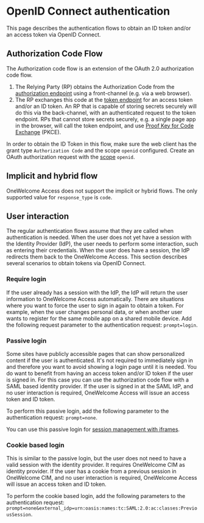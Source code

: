 # OpenID Connect authentication

This page describes the authentication flows to obtain an ID token and/or an access token via OpenID Connect.

## Authorization Code Flow
The Authorization code flow is an extension of the OAuth 2.0 authorization code flow. 

1. The Relying Party (RP) obtains the Authorization Code from the
   [authorization endpoint](../../../api-reference/description-oauth-endpoint.md#authorization-endpoint) using a front-channel (e.g. via a
   web browser).
2. The RP exchanges this code at the [token endpoint](../../../api-reference/description-oauth-endpoint.md#token-endpoint) for an access
   token and/or an ID token. An RP that is capable of storing secrets securely will do this via the back-channel, with an authenticated
   request to the token endpoint. RPs that cannot store secrets securely, e.g. a single page app in the browser, will call the token
   endpoint, and use [Proof Key for Code Exchange](https://tools.ietf.org/html/rfc7636) (PKCE).

In order to obtain the ID Token in this flow, make sure the web client has the grant type `Authorization Code` and the scope `openid` configured. Create an
 OAuth authorization request with the [scope](scopes-and-claims.md) `openid`.
 
## Implicit and hybrid flow

OneWelcome Access does not support the implicit or hybrid flows. The only supported value for `response_type` is `code`.

## User interaction

The regular authentication flows assume that they are called when authentication is needed. When the user does not yet have a session with the Identity Provider 
(IdP), the user needs to perform some interaction, such as entering their credentials. When the user does have a session, the IdP redirects them back to the 
OneWelcome Access. This section describes several scenarios to obtain tokens via OpenID Connect.  

### Require login
If the user already has a session with the IdP, the IdP will return the user information to OneWelcome Access automatically. There are situations where
you want to force the user to sign in again to obtain a token. For example, when the user changes personal data, or when another user wants to register for the 
same mobile app on a shared mobile device. Add the following request parameter to the authentication request: `prompt=login`.

### Passive login
Some sites have publicly accessible pages that can show personalized content if the user is authenticated. It's not required to immediately sign in and 
therefore you want to avoid showing a login page until it is needed. You do want to benefit from having an access token and/or ID token if the user is signed in. 
For this case you can use the authorization code flow with a SAML based identity provider.  If the user is signed in at the SAML IdP, and no user interaction is 
required, OneWelcome Access will issue an access token and ID token. 

To perform this passive login, add the following parameter to the authentication request: `prompt=none`.

You can use this passive login for [session management with iframes](../session-management/session-monitoring-with-iframes.md).

### Cookie based login
This is similar to the passive login, but the user does not need to have a valid session with the identity provider. It requires OneWelcome CIM as
identity provider. If the user has a cookie from a previous session in OneWelcome CIM, and no user interaction is required, OneWelcome Access 
will issue an access token and ID token.

To perform the cookie based login, add the following parameters to the authentication request: 
`prompt=none&external_idp=urn:oasis:names:tc:SAML:2.0:ac:classes:PreviousSession`. 
